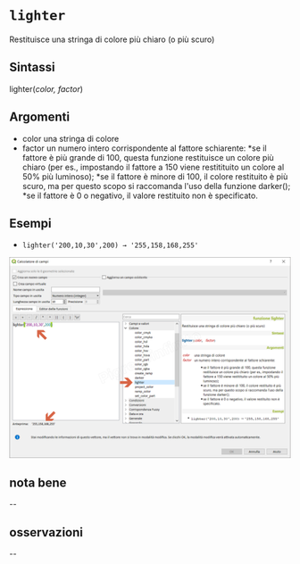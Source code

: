 # `lighter`

Restituisce una stringa di colore più chiaro (o più scuro)

## Sintassi

lighter(_color, factor_)

## Argomenti

* color una stringa di colore
* factor un numero intero corrispondente al fattore schiarente:
    *se il fattore è più grande di 100, questa funzione restituisce un colore più chiaro (per es., impostando il fattore a 150 viene restitituito un colore al 50% più luminoso);
    *se il fattore è minore di 100, il colore restituito è più scuro, ma per questo scopo si raccomanda l'uso della funzione darker();
    *se il fattore è 0 o negativo, il valore restituito non è specificato.

## Esempi

* `lighter('200,10,30',200) → '255,158,168,255'`

![](/img/colore/lighter/lighter1.png)

## nota bene

--

## osservazioni

--